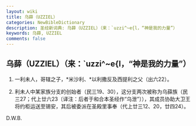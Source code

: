 ```yaml
---
layout: wiki
title: 乌薛（UZZIEL）
categories: NewBibleDictionary
description: 圣经新词典: 乌薛（UZZIEL）（来：`uzzi^~e{l，“神是我的力量”）
keywords: 乌薛, UZZIEL
comments: false
---
```


## 乌薛（UZZIEL）（来：`uzzi^~e{l，“神是我的力量”）

1. 一利未人，哥辖之子，*米沙利、*以利撒反及西提利之父（出六22）。

2. 利未人中某家族分支的创始者（民三19、30），这分支两次被称为乌薛族（民三27；代上廿六23〔译注：后者于和合本圣经作“乌泄”〕），其成员协助大卫王将约柜运送至锡安，其后被委派在圣殿里事奉（代上廿三12、20，廿四24）。

D.W.B.








